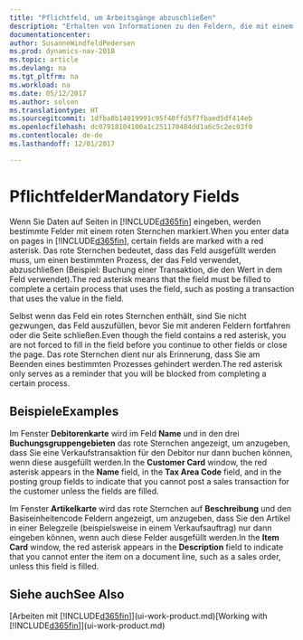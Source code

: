 ```yaml
---
title: "Pflichtfeld, um Arbeitsgänge abzuschließen"
description: "Erhalten von Informationen zu den Feldern, die mit einem roten Sternchen gekennzeichnet werden, das angibt, dass sie benötigt werden und ausgefüllt werden müssen, um Arbeitsgänge benötigt."
documentationcenter: 
author: SusanneWindfeldPedersen
ms.prod: dynamics-nav-2018
ms.topic: article
ms.devlang: na
ms.tgt_pltfrm: na
ms.workload: na
ms.date: 05/12/2017
ms.author: solsen
ms.translationtype: HT
ms.sourcegitcommit: 1dfba8b14019991c95f40ffd5f7fbaed5df414eb
ms.openlocfilehash: dc07918104100a1c251170484dd1a6c5c2ec03f0
ms.contentlocale: de-de
ms.lasthandoff: 12/01/2017

---
```

# <a name="mandatory-fields"></a><span data-ttu-id="6a3cc-103">Pflichtfelder</span><span class="sxs-lookup"><span data-stu-id="6a3cc-103">Mandatory Fields</span></span>
<span data-ttu-id="6a3cc-104">Wenn Sie Daten auf Seiten in  [!INCLUDE[d365fin](includes/d365fin_md.md)] eingeben, werden bestimmte Felder mit einem roten Sternchen markiert.</span><span class="sxs-lookup"><span data-stu-id="6a3cc-104">When you enter data on pages in [!INCLUDE[d365fin](includes/d365fin_md.md)], certain fields are marked with a red asterisk.</span></span> <span data-ttu-id="6a3cc-105">Das rote Sternchen bedeutet, dass das Feld ausgefüllt werden muss, um einen bestimmten Prozess, der das Feld verwendet, abzuschließen (Beispiel: Buchung einer Transaktion, die den Wert in dem Feld verwendet).</span><span class="sxs-lookup"><span data-stu-id="6a3cc-105">The red asterisk means that the field must be filled to complete a certain process that uses the field, such as posting a transaction that uses the value in the field.</span></span>

<span data-ttu-id="6a3cc-106">Selbst wenn das Feld ein rotes Sternchen enthält, sind Sie nicht gezwungen, das Feld auszufüllen, bevor Sie mit anderen Feldern fortfahren oder die Seite schließen.</span><span class="sxs-lookup"><span data-stu-id="6a3cc-106">Even though the field contains a red asterisk, you are not forced to fill in the field before you continue to other fields or close the page.</span></span> <span data-ttu-id="6a3cc-107">Das rote Sternchen dient nur als Erinnerung, dass Sie am Beenden eines bestimmten Prozesses gehindert werden.</span><span class="sxs-lookup"><span data-stu-id="6a3cc-107">The red asterisk only serves as a reminder that you will be blocked from completing a certain process.</span></span>

## <a name="examples"></a><span data-ttu-id="6a3cc-108">Beispiele</span><span class="sxs-lookup"><span data-stu-id="6a3cc-108">Examples</span></span>
<span data-ttu-id="6a3cc-109">Im Fenster **Debitorenkarte** wird im Feld **Name** und in den drei **Buchungsgruppengebieten** das rote Sternchen angezeigt, um anzugeben, dass Sie eine Verkaufstransaktion für den Debitor nur dann buchen können, wenn diese ausgefüllt werden.</span><span class="sxs-lookup"><span data-stu-id="6a3cc-109">In the **Customer Card** window, the red asterisk appears in the **Name** field, in the **Tax Area Code** field, and in the posting group fields to indicate that you cannot post a sales transaction for the customer unless the fields are filled.</span></span>

<span data-ttu-id="6a3cc-110">Im Fenster **Artikelkarte** wird das rote Sternchen auf **Beschreibung** und den Basiseinheitencode Feldern angezeigt, um anzugeben, dass Sie den Artikel in einer Belegzeile (beispielsweise in einem Verkaufsauftrag) nur dann eingeben können, wenn auch diese Felder ausgefüllt werden.</span><span class="sxs-lookup"><span data-stu-id="6a3cc-110">In the **Item Card** window, the red asterisk appears in the **Description** field to indicate that you cannot enter the item on a document line, such as a sales order, unless this field is filled.</span></span>

## <a name="see-also"></a><span data-ttu-id="6a3cc-111">Siehe auch</span><span class="sxs-lookup"><span data-stu-id="6a3cc-111">See Also</span></span>
<span data-ttu-id="6a3cc-112">[Arbeiten mit [!INCLUDE[d365fin](includes/d365fin_md.md)]](ui-work-product.md)</span><span class="sxs-lookup"><span data-stu-id="6a3cc-112">[Working with [!INCLUDE[d365fin](includes/d365fin_md.md)]](ui-work-product.md)</span></span>


